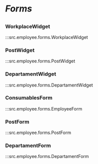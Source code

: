 # ***Forms***

##

### WorkplaceWidget
:::src.employee.forms.WorkplaceWidget

### PostWidget
:::src.employee.forms.PostWidget

### DepartamentWidget
:::src.employee.forms.DepartamentWidget

### ConsumablesForm
:::src.employee.forms.EmployeeForm

### PostForm
:::src.employee.forms.PostForm

### DepartamentForm
:::src.employee.forms.DepartamentForm